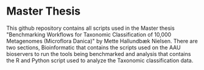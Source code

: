 # Master Thesis
This github repository contains all scripts used in the Master thesis "Benchmarking Workflows for Taxonomic Classification of 10,000 Metagenomes (Microflora Danica)" by Mette Hallundbæk Nielsen. There are two sections, Bioinformatic that contains the scripts used on the AAU bioservers to run the tools being benchmarked and analysis that contains the R and Python script used to analyze the Taxonomic classification data.
